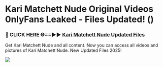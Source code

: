 # Kari Matchett Nude Original Videos 0nlyFans Leaked - Files Updated! ()

<h3>🔴 CLICK HERE 🌐==►► <a href="https://tinyurl.com/2p9ay9w9" rel="nofollow">Kari Matchett Nude Updated Files</a></h3>

Get Kari Matchett Nude and all content. Now you can access all videos and pictures of Kari Matchett Nude. New Updated Files 2025!

[![](https://i.imgur.com/KQgVmj3.gif)](https://tinyurl.com/2p9ay9w9)
